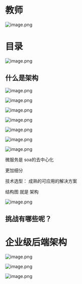 # 教师

![image.png](./assets/1703687699209-image.png)

# 目录

![image.png](./assets/1703687703935-image.png)

## 什么是架构

![image.png](./assets/1703687812989-image.png)

![image.png](./assets/1703687898080-image.png)

![image.png](./assets/1703687981540-image.png)

![image.png](./assets/1703688063184-image.png)

![image.png](./assets/1703688102365-image.png)

![image.png](./assets/1703688169528-image.png)

![image.png](./assets/1703688419434-image.png)

微服务是 soa的去中心化

更加细分

技术选型： 成熟的可应用的解决方案

结构图 就是 架构

![image.png](./assets/1703774787015-image.png)

## 挑战有哪些呢？




# 企业级后端架构

![image.png](./assets/1703774834702-image.png)


![image.png](./assets/1703774932139-image.png)

![image.png](./assets/1703774927477-image.png)
